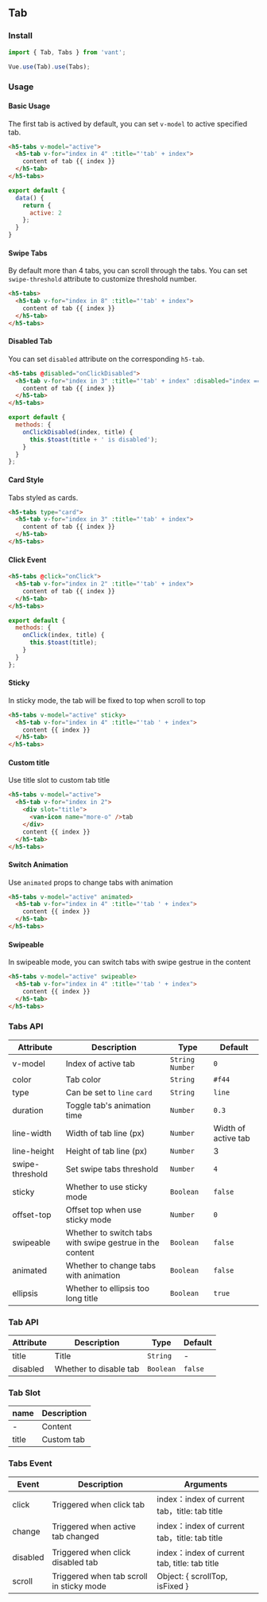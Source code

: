 ## Tab

### Install
``` javascript
import { Tab, Tabs } from 'vant';

Vue.use(Tab).use(Tabs);
```

### Usage

#### Basic Usage

The first tab is actived by default, you can set `v-model` to active specified tab.

```html
<h5-tabs v-model="active">
  <h5-tab v-for="index in 4" :title="'tab' + index">
    content of tab {{ index }}
  </h5-tab>
</h5-tabs>
```

```js
export default {
  data() {
    return {
      active: 2
    };
  }
}
```

#### Swipe Tabs

By default more than 4 tabs, you can scroll through the tabs. You can set `swipe-threshold` attribute to customize threshold number.

```html
<h5-tabs>
  <h5-tab v-for="index in 8" :title="'tab' + index">
    content of tab {{ index }}
  </h5-tab>
</h5-tabs>
```

#### Disabled Tab

You can set `disabled` attribute on the corresponding `h5-tab`. 

```html
<h5-tabs @disabled="onClickDisabled">
  <h5-tab v-for="index in 3" :title="'tab' + index" :disabled="index === 2">
    content of tab {{ index }}
  </h5-tab>
</h5-tabs>
```

```javascript
export default {
  methods: {
    onClickDisabled(index, title) {
      this.$toast(title + ' is disabled');
    }
  }
};
```

#### Card Style

Tabs styled as cards.

```html
<h5-tabs type="card">
  <h5-tab v-for="index in 3" :title="'tab' + index">
    content of tab {{ index }}
  </h5-tab>
</h5-tabs>
```

#### Click Event

```html
<h5-tabs @click="onClick">
  <h5-tab v-for="index in 2" :title="'tab' + index">
    content of tab {{ index }}
  </h5-tab>
</h5-tabs>
```

```javascript
export default {
  methods: {
    onClick(index, title) {
      this.$toast(title);
    }
  }
};
```

#### Sticky
In sticky mode, the tab will be fixed to top when scroll to top

```html
<h5-tabs v-model="active" sticky>
  <h5-tab v-for="index in 4" :title="'tab ' + index">
    content {{ index }}
  </h5-tab>
</h5-tabs>
```

#### Custom title
Use title slot to custom tab title

```html
<h5-tabs v-model="active">
  <h5-tab v-for="index in 2">
    <div slot="title">
      <van-icon name="more-o" />tab
    </div>
    content {{ index }}
  </h5-tab>
</h5-tabs>
```

#### Switch Animation

Use `animated` props to change tabs with animation

```html
<h5-tabs v-model="active" animated>
  <h5-tab v-for="index in 4" :title="'tab ' + index">
    content {{ index }}
  </h5-tab>
</h5-tabs>
```

#### Swipeable

In swipeable mode, you can switch tabs with swipe gestrue in the content

```html
<h5-tabs v-model="active" swipeable>
  <h5-tab v-for="index in 4" :title="'tab ' + index">
    content {{ index }}
  </h5-tab>
</h5-tabs>
```

### Tabs API

| Attribute | Description | Type | Default |
|------|------|------|------|
| v-model | Index of active tab | `String` `Number` | `0` |
| color | Tab color | `String` | `#f44` |
| type | Can be set to `line` `card` | `String` | `line` |
| duration | Toggle tab's animation time | `Number` | `0.3` | - |
| line-width | Width of tab line (px) | `Number` | Width of active tab |
| line-height | Height of tab line (px) | `Number` | 3 |
| swipe-threshold | Set swipe tabs threshold | `Number` | `4` | - |
| sticky | Whether to use sticky mode | `Boolean` | `false` |
| offset-top | Offset top when use sticky mode | `Number` | `0` |
| swipeable | Whether to switch tabs with swipe gestrue in the content | `Boolean` | `false` |
| animated | Whether to change tabs with animation | `Boolean` | `false` |
| ellipsis | Whether to ellipsis too long title | `Boolean` | `true` |

### Tab API

| Attribute | Description | Type | Default |
|------|------|------|------|
| title | Title | `String` | - |
| disabled | Whether to disable tab | `Boolean` | `false` |

### Tab Slot

| name | Description |
|------|------|
| - | Content |
| title | Custom tab |

### Tabs Event

| Event | Description | Arguments |
|------|------|------|
| click | Triggered when click tab | index：index of current tab，title: tab title |
| change | Triggered when active tab changed | index：index of current tab，title: tab title |
| disabled | Triggered when click disabled tab | index：index of current tab, title: tab title |
| scroll | Triggered when tab scroll in sticky mode | Object: { scrollTop, isFixed } |
